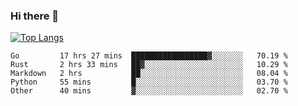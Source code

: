 ### Hi there 👋

<!--
**3Xpl0it3r/3Xpl0it3r** is a ✨ _special_ ✨ repository because its `README.md` (this file) appears on your GitHub profile.

Here are some ideas to get you started:

- 🔭 I’m currently working on ...
- 🌱 I’m currently learning ...
- 👯 I’m looking to collaborate on ...
- 🤔 I’m looking for help with ...
- 💬 Ask me about ...
- 📫 How to reach me: ...
- 😄 Pronouns: ...
- ⚡ Fun fact: ...
-->


[![Top Langs](https://github-readme-stats.vercel.app/api/top-langs/?username=3Xpl0it3r&layout=compact)](https://github.com/3Xpl0it3r/3Xpl0it3r)

<!--START_SECTION:waka-->
```text
Go         17 hrs 27 mins  █████████████████▓░░░░░░░   70.19 % 
Rust       2 hrs 33 mins   ██▓░░░░░░░░░░░░░░░░░░░░░░   10.29 % 
Markdown   2 hrs           ██░░░░░░░░░░░░░░░░░░░░░░░   08.04 % 
Python     55 mins         █░░░░░░░░░░░░░░░░░░░░░░░░   03.70 % 
Other      40 mins         ▓░░░░░░░░░░░░░░░░░░░░░░░░   02.70 % 
```
<!--END_SECTION:waka-->
